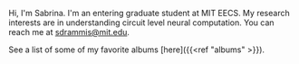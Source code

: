Hi, I'm Sabrina. 
I'm an entering graduate student at MIT EECS. 
My research interests are in understanding circuit level neural computation. 
You can reach me at <sdrammis@mit.edu>.

See a list of some of my favorite albums [here]({{<ref "albums" >}}).

